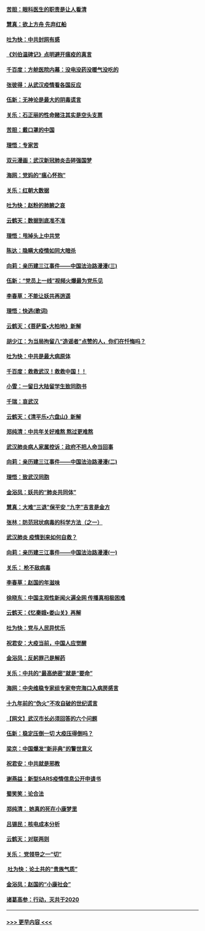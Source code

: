 #### [苦胆：眼科医生的职责是让人看清](../pages/nsc993/n11853840.md?t=02090244) 
#### [慧真：欲上方舟 先弃红船](../pages/nsc993/n11853483.md?t=02090244) 
#### [吐为快：中共封网有感](../pages/nsc993/n11852575.md?t=02090244) 
#### [《刘伯温碑记》点明避开瘟疫的真言](../pages/nsc993/n11852128.md?t=02090244) 
#### [千百度：方舱医院内幕：没电没药没暖气没吃的](../pages/nsc993/n11850211.md?t=02090244) 
#### [张彼得：从武汉疫情看各国反应](../pages/nsc993/n11850102.md?t=02090244) 
#### [伍新：无神论是最大的阴毒谎言](../pages/nsc993/n11846129.md?t=02090244) 
#### [关乐：石正丽的性命赌注其实是空头支票](../pages/nsc993/n11846109.md?t=02090244) 
#### [苦胆：戴口罩的中国](../pages/nsc993/n11845576.md?t=02090244) 
#### [理悟：专家苦](../pages/nsc993/n11845564.md?t=02090244) 
#### [双元漫画：武汉新冠肺炎击碎强国梦](../pages/nsc993/n11843320.md?t=02090244) 
#### [海网：党妈的“瘟心怀抱”](../pages/nsc993/n11840740.md?t=02090244) 
#### [关乐：红朝大数据](../pages/nsc993/n11840675.md?t=02090244) 
#### [吐为快：赵粉的肺腑之哀](../pages/nsc993/n11840618.md?t=02090244) 
#### [云鹤天：数据到底准不准](../pages/nsc993/n11840325.md?t=02090244) 
#### [理悟：甩掉头上中共党](../pages/nsc993/n11838826.md?t=02090244) 
#### [陈达：隐瞒大疫情如同大暗杀](../pages/nsc993/n11838771.md?t=02090244) 
#### [向莉：亲历建三江事件——中国法治路漫漫(三)](../pages/nsc993/n11831825.md?t=02090244) 
#### [伍新：“党员上一线”视频火爆最为党乐见](../pages/nsc993/n11838200.md?t=02090244) 
#### [李春草：不能让妖共再逍遥](../pages/nsc993/n11838102.md?t=02090244) 
#### [理悟：快逃(歌词)](../pages/nsc993/n11838083.md?t=02090244) 
#### [云鹤天：《菩萨蛮▪大柏地》新解](../pages/nsc993/n11838059.md?t=02090244) 
#### [胡少江：为当局拘留八“造谣者”点赞的人，你们在忏悔吗？](../pages/nsc993/n11836801.md?t=02090244) 
#### [吐为快：中共是最大病原体](../pages/nsc993/n11836748.md?t=02090244) 
#### [千百度：救救武汉！救救中国！！](../pages/nsc993/n11836145.md?t=02090244) 
#### [小雪：一留日大陆留学生致同胞书](../pages/nsc993/n11834624.md?t=02090244) 
#### [千瑞：哀武汉](../pages/nsc993/n11833647.md?t=02090244) 
#### [云鹤天：《清平乐▪六盘山》新解](../pages/nsc993/n11833611.md?t=02090244) 
#### [郑纯清：中共年关好难熬 熬过更难熬](../pages/nsc993/n11833489.md?t=02090244) 
#### [武汉肺炎病人家属控诉：政府不把人命当回事](../pages/nsc993/n11833205.md?t=02090244) 
#### [向莉：亲历建三江事件——中国法治路漫漫(二)](../pages/nsc993/n11829102.md?t=02090244) 
#### [理悟：致武汉同胞](../pages/nsc993/n11831522.md?t=02090244) 
#### [金浴凤：妖共的“肺炎共同体”](../pages/nsc993/n11829448.md?t=02090244) 
#### [慧真：大难“三退”保平安 “九字”吉言是金方](../pages/nsc993/n11829501.md?t=02090244) 
#### [张林：防范冠状病毒的科学方法（之一）](../pages/nsc993/n11828618.md?t=02090244) 
#### [武汉肺炎 疫情到来如何自救？](../pages/nsc993/n11827632.md?t=02090244) 
#### [向莉：亲历建三江事件——中国法治路漫漫(一)](../pages/nsc993/n11827190.md?t=02090244) 
#### [关乐： 枪不敌病毒](../pages/nsc993/n11826746.md?t=02090244) 
#### [李春草：赵国的年滋味](../pages/nsc993/n11826321.md?t=02090244) 
#### [徐晓东：中国主观性新闻火遍全网 传播真相极困难](../pages/nsc993/n11826508.md?t=02090244) 
#### [云鹤天：《忆秦娥▪娄山关》再解](../pages/nsc993/n11824682.md?t=02090244) 
#### [吐为快：党与人民异忧乐](../pages/nsc993/n11824660.md?t=02090244) 
#### [祝君安：大疫当前，中国人应觉醒](../pages/nsc993/n11821946.md?t=02090244) 
#### [金浴凤：反躬罪己是解药](../pages/nsc993/n11820280.md?t=02090244) 
#### [关乐：中共的“最高绝密”就是“要命”](../pages/nsc993/n11816946.md?t=02090244) 
#### [海网：中央维稳专家组专家夸完海口入病房感言](../pages/nsc993/n11815138.md?t=02090244) 
#### [十九年前的“伪火”不攻自破的世纪谎言](../pages/nsc993/n11813238.md?t=02090244) 
#### [【网文】武汉市长必须回答的六个问题](../pages/nsc993/n11813848.md?t=02090244) 
#### [伍新：稳定压倒一切 大疫压得倒吗？](../pages/nsc993/n11812634.md?t=02090244) 
#### [梁京：中国爆发“新非典”的警世意义](../pages/nsc993/n11812554.md?t=02090244) 
#### [祝君安：中共就是邪教](../pages/nsc993/n11812431.md?t=02090244) 
#### [谢燕益：新型SARS疫情信息公开申请书](../pages/nsc993/n11808840.md?t=02090244) 
#### [蜀笑笑：论合法](../pages/nsc993/n11808064.md?t=02090244) 
#### [郑纯清： 她真的死在小康梦里](../pages/nsc993/n11806623.md?t=02090244) 
#### [吕锡民：核电成本分析](../pages/nsc993/n11806284.md?t=02090244) 
#### [云鹤天：对联两则](../pages/nsc993/n11805957.md?t=02090244) 
#### [关乐： 党领导之一“切”](../pages/nsc993/n11804505.md?t=02090244) 
#### [ 吐为快：论土共的“贵族气质”](../pages/nsc993/n11804490.md?t=02090244) 
#### [金浴凤：赵国的“小康社会”](../pages/nsc993/n11804452.md?t=02090244) 
#### [诸葛高参：行动，灭共于2020](../pages/nsc993/n11804120.md?t=02090244) 

----
#### [ >>> 更早内容 <<< ](../indexes/nsc993-earlier.md)
